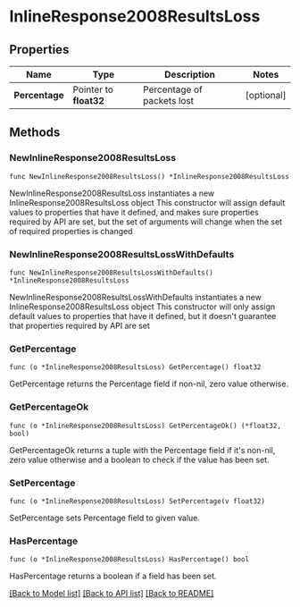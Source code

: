 # InlineResponse2008ResultsLoss

## Properties

Name | Type | Description | Notes
------------ | ------------- | ------------- | -------------
**Percentage** | Pointer to **float32** | Percentage of packets lost | [optional] 

## Methods

### NewInlineResponse2008ResultsLoss

`func NewInlineResponse2008ResultsLoss() *InlineResponse2008ResultsLoss`

NewInlineResponse2008ResultsLoss instantiates a new InlineResponse2008ResultsLoss object
This constructor will assign default values to properties that have it defined,
and makes sure properties required by API are set, but the set of arguments
will change when the set of required properties is changed

### NewInlineResponse2008ResultsLossWithDefaults

`func NewInlineResponse2008ResultsLossWithDefaults() *InlineResponse2008ResultsLoss`

NewInlineResponse2008ResultsLossWithDefaults instantiates a new InlineResponse2008ResultsLoss object
This constructor will only assign default values to properties that have it defined,
but it doesn't guarantee that properties required by API are set

### GetPercentage

`func (o *InlineResponse2008ResultsLoss) GetPercentage() float32`

GetPercentage returns the Percentage field if non-nil, zero value otherwise.

### GetPercentageOk

`func (o *InlineResponse2008ResultsLoss) GetPercentageOk() (*float32, bool)`

GetPercentageOk returns a tuple with the Percentage field if it's non-nil, zero value otherwise
and a boolean to check if the value has been set.

### SetPercentage

`func (o *InlineResponse2008ResultsLoss) SetPercentage(v float32)`

SetPercentage sets Percentage field to given value.

### HasPercentage

`func (o *InlineResponse2008ResultsLoss) HasPercentage() bool`

HasPercentage returns a boolean if a field has been set.


[[Back to Model list]](../README.md#documentation-for-models) [[Back to API list]](../README.md#documentation-for-api-endpoints) [[Back to README]](../README.md)


